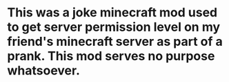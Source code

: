 # This was a joke minecraft mod used to get server permission level on my friend's minecraft server as part of a prank. This mod serves no purpose whatsoever.
